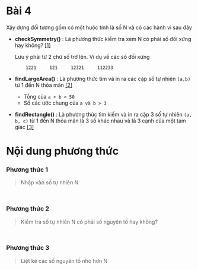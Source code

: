 # Bài 4
Xây dựng đối tượng gồm có một huộc tính là số N và có các hành vi sau đây

- **checkSymmetry()** : Là phương thức kiểm tra xem N có phải số đối xứng hay không? [[1]](#Phương-thức-1)

    Lưu ý phải từ 2 chữ số trở lên. Ví dụ về các số đối xứng
    ```
        1221     121     12321     112233
    ``` 
- **findLargeArea()** : Là phương thức tìm và in ra các cặp số tự nhiên `(a,b)` từ 1 đến N thỏa mãn [[2]](#Phương-thức-2)
    + Tổng của `a + b < 50`
    + Số các ước chung của `a và b > 3`

- **findRectangle()** : Là phương thức tìm kiếm và in ra cặp 3 số tự nhiên 
`(a, b, c)` từ 1 đến N thỏa mãn là 3 số khác nhau và là 3 cạnh của một tam giác [[3]](#Phương-thức-3)


# Nội dung phương thức
### Phương thức 1
> Nhập vào số tự nhiên N

```java
    
```
### Phương thức 2
> Kiểm tra số tự nhiên N có phải số nguyên tố hay không?

```java
    
```
### Phương thức 3
> Liệt kê các số nguyên tố nhỏ hơn N

```java
    
```